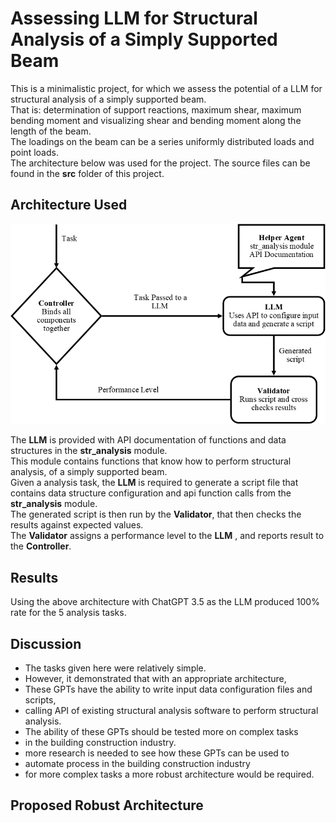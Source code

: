 # **Assessing LLM for Structural Analysis of a Simply Supported Beam**

This is a minimalistic project, for which we assess the potential of a LLM for structural analysis of a simply supported beam.  
That is: determination of support reactions, maximum shear, maximum bending moment and visualizing shear and bending moment along the length of the beam.  
The loadings on the beam can be a series uniformly distributed loads and point loads.  
The architecture below was used for the project. The source files  can be found in the **src** folder of this project.

## **Architecture Used**

![Archictecture](llm_architecture.png)

The **LLM** is provided with API documentation of functions and data structures in the **str_analysis** module.  
This module contains functions that know how to perform structural analysis, of a simply supported beam.  
Given a analysis task, the **LLM** is required to generate a script file that contains data structure configuration and api function calls from the **str_analysis** module.  
The generated script is then run by the **Validator**, that then checks the results against expected values.  
The **Validator** assigns a performance level to the **LLM** , and reports result to the **Controller**.

## **Results**

Using the above architecture with ChatGPT 3.5 as the LLM produced 100% rate for the 5 analysis tasks.

## **Discussion**

- The tasks given here were relatively simple.
- However, it demonstrated that with an appropriate architecture,
- These GPTs have the ability to write input data configuration files and scripts,
- calling API of existing structural analysis software to perform structural analysis.
- The ability of these GPTs should be tested more on complex tasks
- in the building construction industry.
- more research is needed to see how these GPTs can be used to
- automate process in the building construction industry
- for more complex tasks a more robust architecture would be required.

## Proposed Robust Architecture

